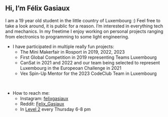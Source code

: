 ## Hi, I’m Félix Gasiaux </H1>
I am a 19 year old student in the little country of Luxembourg :) 
Feel free to take a look around, it is public for a reason.
I’m interested in everything tech and mechanics. In my freetime I enjoy working on personal projects ranging from electronics to programming to some light engineering. 
<br>
- I have participated in multiple really fun projects:
  - The Mini Makerfair in Rosport in 2019, 2022, 2023
  - First Global Competition in 2019 representing Teams Luxembourg
  - CanSat in 2021 and 2022 and our team being selected to represent Luxembourg in the Europeoan Challenge in 2021
  - Vex Spin-Up Mentor for the 2023 CodeClub Team in Luxembourg 
<br>

- How to reach me:
  - Instagram: [felixgasiaux](https://www.instagram.com/felixgasiaux/)
  - Reddit: [Felix_Gasiaux](https://www.reddit.com/user/Felix_Gasiaux)
  - In [Level 2](https://level2.lu/) every Thursday 6-8 pm 

<!---
felixgasiaux/felixgasiaux is a ✨ special ✨ repository because its `README.md` (this file) appears on your GitHub profile.
You can click the Preview link to take a look at your changes.
--->
